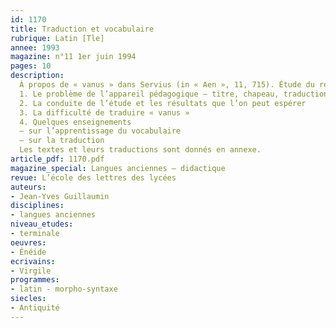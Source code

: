 ```yaml
---
id: 1170
title: Traduction et vocabulaire 
rubrique: Latin [Tle]
annee: 1993
magazine: n°11 1er juin 1994
pages: 10
description: 
  À propos de « vanus » dans Servius (in « Aen », 11, 715). Étude du récit du combat entre Camille et le fils d’Aunus dans l’« Énéide », 11, 699-717 et du passage correspondant du commentaire de Servius où est discutée la signification de l’adjectif « vanus » employé par Virgile au vers 715…
  1. Le problème de l’appareil pédagogique – titre, chapeau, traduction, notes, questions
  2. La conduite de l’étude et les résultats que l’on peut espérer
  3. La difficulté de traduire « vanus »
  4. Quelques enseignements
  – sur l’apprentissage du vocabulaire
  – sur la traduction
  Les textes et leurs traductions sont donnés en annexe.
article_pdf: 1170.pdf
magazine_special: Langues anciennes – didactique
revue: L’école des lettres des lycées
auteurs:
- Jean-Yves Guillaumin
disciplines:
- langues anciennes
niveau_etudes:
- terminale
oeuvres:
- Énéide
ecrivains:
- Virgile
programmes:
- latin - morpho-syntaxe
siecles:
- Antiquité
---
```

